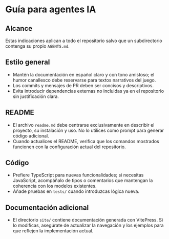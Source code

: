 # Guía para agentes IA

## Alcance

Estas indicaciones aplican a todo el repositorio salvo que un subdirectorio contenga su propio `AGENTS.md`.

## Estilo general

- Mantén la documentación en español claro y con tono amistoso; el humor canallesco debe reservarse para textos narrativos del juego.
- Los commits y mensajes de PR deben ser concisos y descriptivos.
- Evita introducir dependencias externas no incluidas ya en el repositorio sin justificación clara.

## README

- El archivo `readme.md` debe centrarse exclusivamente en describir el proyecto, su instalación y uso. No lo utilices como prompt para generar código adicional.
- Cuando actualices el README, verifica que los comandos mostrados funcionen con la configuración actual del repositorio.

## Código

- Prefiere TypeScript para nuevas funcionalidades; si necesitas JavaScript, acompáñalo de tipos o comentarios que mantengan la coherencia con los modelos existentes.
- Añade pruebas en `tests/` cuando introduzcas lógica nueva.

## Documentación adicional

- El directorio `site/` contiene documentación generada con VitePress. Si lo modificas, asegúrate de actualizar la navegación y los ejemplos para que reflejen la implementación actual.
